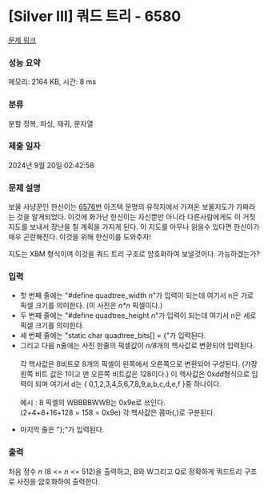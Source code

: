 # [Silver III] 쿼드 트리 - 6580 

[문제 링크](https://www.acmicpc.net/problem/6580) 

### 성능 요약

메모리: 2164 KB, 시간: 8 ms

### 분류

분할 정복, 파싱, 재귀, 문자열

### 제출 일자

2024년 9월 20일 02:42:58

### 문제 설명

<p>보물 사냥꾼인 한신이는 <a href="/problem/6576" target="_blank">6576번</a> 아즈텍 문명의 유적지에서 가져온 보물지도가 가짜라는 것을 알게되었다. 이것에 화가난 한신이는 자신뿐만 아니라 다른사람에게도 이 거짓 지도를 보내서 장난을 칠 계획을 가지게 된다. 이 지도를 아무나 읽을수 있다면 한신이가 매우 곤란해진다. 이것을 위해 한신이를 도와주자!</p>

<p>지도는 XBM 형식이며 이것을 쿼드 트리 구조로 암호화하여 보낼것이다. 가능하겠는가?</p>

### 입력 

 <ul>
	<li>첫 번째 줄에는 "#define quadtree_width <em>n</em>"가 입력이 되는데 여기서 n은 가로 픽셀 크기를 의미한다. (이 사진은 <em>n*n </em>픽셀이다.)</li>
	<li>두 번째 줄에는 "#define quadtree_height <em>n</em>"가 입력이 되는데 여기서 n은 세로 픽셀 크기를 의미한다.</li>
	<li>세 번째 줄에는 "static char quadtree_bits[] = {"가 입력된다.</li>
	<li>그리고 다음 n줄에는 사진 한줄의 픽셀값이 <em>n/8</em>개의 헥사값로 변환되어 입력된다.<br>
	<br>
	각 헥사값은 8비트로 8개의 픽셀이 왼쪽에서 오른쪽으로 변환되어 구성된다. (가장 왼쪽 비트 값은 1이고 맨 오른쪽 비트값은 128이다.) 이 헥사값은 0x<em>dd</em>형식으로 입력이 되며 여기서 d는 { 0,1,2,3,4,5,6,7,8,9,a,b,c,d,e,f }중 하나이다.<br>
	<br>
	예시 : 8 픽셀의 WBBBBWWB는 0x9e로 쓰인다.<br>
	(2+4+8+16+128 = 158 = 0x9e) 각 헥사값은 콤마(,)로 구분된다.</li>
</ul>

<ul>
	<li>마지막 줄은 "};"가 입력된다.</li>
</ul>

### 출력 

 <p>처음 정수 <em>n</em> (8 <= <em>n</em> <= 512)을 출력하고, B와 W그리고 Q로 정확하게 쿼드트리 구조로 사진을 암호화하여 출력한다.</p>


